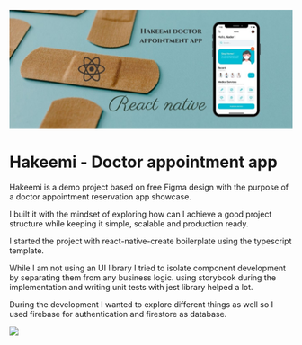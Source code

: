 ![Hakeemi banner](assets/repo/banner.jpg)

# Hakeemi - Doctor appointment app

Hakeemi is a demo project based on free Figma design with the purpose of a doctor appointment reservation app showcase.

I built it with the mindset of exploring how can I achieve a good project structure while keeping it simple, scalable and production ready.

I started the project with react-native-create boilerplate using the typescript template.

While I am not using an UI library I tried to isolate component development by separating them from any business logic. using storybook during the implementation and writing unit tests with jest library helped a lot.

During the development I wanted to explore different things as well so I used firebase for authentication and firestore as database.

![](https://visitor-badge.glitch.me/badge?page_id=naderalfakesh.Hakeemi)
